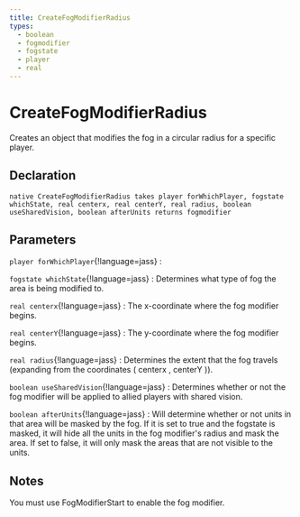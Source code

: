 ```yaml
---
title: CreateFogModifierRadius
types:
  - boolean
  - fogmodifier
  - fogstate
  - player
  - real
---
```


# CreateFogModifierRadius
Creates an object that modifies the fog in a circular radius for a specific player.

## Declaration

```jass
native CreateFogModifierRadius takes player forWhichPlayer, fogstate whichState, real centerx, real centerY, real radius, boolean useSharedVision, boolean afterUnits returns fogmodifier
```

## Parameters
`player forWhichPlayer`{!language=jass}
: 

`fogstate whichState`{!language=jass}
: Determines what type of fog the area is being modified to.

`real centerx`{!language=jass}
: The x-coordinate where the fog modifier begins.

`real centerY`{!language=jass}
: The y-coordinate where the fog modifier begins.

`real radius`{!language=jass}
: Determines the extent that the fog travels (expanding from the coordinates ( centerx , centerY )).

`boolean useSharedVision`{!language=jass}
: Determines whether or not the fog modifier will be applied to allied players with shared vision.

`boolean afterUnits`{!language=jass}
: Will determine whether or not units in that area will be masked by the fog. If it is set to true and the fogstate is masked, it will hide all the units in the fog modifier's radius and mask the area. If set to false, it will only mask the areas that are not visible to the units.

## Notes 
You must use FogModifierStart to enable the fog modifier.
